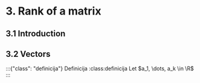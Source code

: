 # 3. Rank of a matrix

## 3.1 Introduction

## 3.2 Vectors
:::{"class": "definicija"} Definicija
:class:definicija
Let $a_1, \dots, a_k \in \R$
:::
